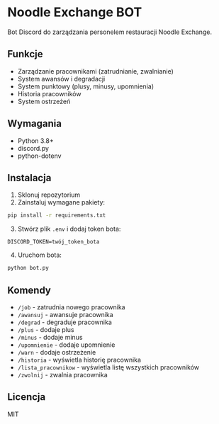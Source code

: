 # Noodle Exchange BOT

Bot Discord do zarządzania personelem restauracji Noodle Exchange.

## Funkcje

- Zarządzanie pracownikami (zatrudnianie, zwalnianie)
- System awansów i degradacji
- System punktowy (plusy, minusy, upomnienia)
- Historia pracowników
- System ostrzeżeń

## Wymagania

- Python 3.8+
- discord.py
- python-dotenv

## Instalacja

1. Sklonuj repozytorium
2. Zainstaluj wymagane pakiety:
```bash
pip install -r requirements.txt
```
3. Stwórz plik `.env` i dodaj token bota:
```
DISCORD_TOKEN=twój_token_bota
```
4. Uruchom bota:
```bash
python bot.py
```

## Komendy

- `/job` - zatrudnia nowego pracownika
- `/awansuj` - awansuje pracownika
- `/degrad` - degraduje pracownika
- `/plus` - dodaje plus
- `/minus` - dodaje minus
- `/upomnienie` - dodaje upomnienie
- `/warn` - dodaje ostrzeżenie
- `/historia` - wyświetla historię pracownika
- `/lista_pracownikow` - wyświetla listę wszystkich pracowników
- `/zwolnij` - zwalnia pracownika

## Licencja

MIT 
